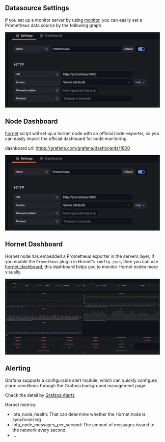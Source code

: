 ## Datasource Settings
if you set up a monitor server by using [monitor](../monitor/), you can easily set a Prometheus data source by the following graph.

![datasource](../assert/datasource.png)

## Node Dashboard
[hornet](../hornet/) script will set up a hornet node with an official node-exporter, so you can easily import the official dashboard for node monitoring.

dashboard url: https://grafana.com/grafana/dashboards/1860

![node-exporter](../assert/node-exporter.png)

## Hornet Dashboard
Hornet node has embedded a Prometheus exporter in the servers layer, if you enable the `Prometheus` plugin in Hornet's `config.json`, then you can use [hornet_dashboard](./template/hornet-dashboard.json), this dashboard helps you to monitor Hornet nodes more visually.

![hornet-exporter](../assert/hornet-exporter.png)


## Alerting

Grafana supports a configurable alert module, which can quickly configure alarm conditions through the Grafana background management page.

Check the detail by [Grafana Alerts](https://grafana.com/docs/grafana/latest/alerting/unified-alerting/)

Hornet metrics:
 - iota_node_health: That can determine whether the Hornet node is synchronizing
 - iota_node_messages_per_second: The amount of messages issued to the network every second.
 - ...
